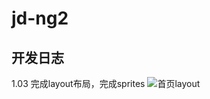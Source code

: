 # jd-ng2
## 开发日志
1.03 完成layout布局，完成sprites
![首页layout](http://i1.piimg.com/567571/178620e48f3e5c61.png)
